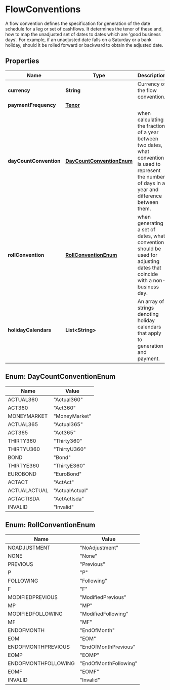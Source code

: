 

# FlowConventions

A flow convention defines the specification for generation of the date schedule for a leg or set of cashflows.  It determines the tenor of these and, how to map the unadjusted set of dates to dates which are 'good business  days'. For example, if an unadjusted date falls on a Saturday or a bank holiday, should it be rolled forward  or backward to obtain the adjusted date.
## Properties

Name | Type | Description | Notes
------------ | ------------- | ------------- | -------------
**currency** | **String** | Currency of the flow convention. | 
**paymentFrequency** | [**Tenor**](Tenor.md) |  | 
**dayCountConvention** | [**DayCountConventionEnum**](#DayCountConventionEnum) | when calculating the fraction of a year between two dates, what convention is used to represent the number of days in a year  and difference between them. | 
**rollConvention** | [**RollConventionEnum**](#RollConventionEnum) | when generating a set of dates, what convention should be used for adjusting dates that coincide with a non-business day. | 
**holidayCalendars** | **List&lt;String&gt;** | An array of strings denoting holiday calendars that apply to generation and payment. | 



## Enum: DayCountConventionEnum

Name | Value
---- | -----
ACTUAL360 | &quot;Actual360&quot;
ACT360 | &quot;Act360&quot;
MONEYMARKET | &quot;MoneyMarket&quot;
ACTUAL365 | &quot;Actual365&quot;
ACT365 | &quot;Act365&quot;
THIRTY360 | &quot;Thirty360&quot;
THIRTYU360 | &quot;ThirtyU360&quot;
BOND | &quot;Bond&quot;
THIRTYE360 | &quot;ThirtyE360&quot;
EUROBOND | &quot;EuroBond&quot;
ACTACT | &quot;ActAct&quot;
ACTUALACTUAL | &quot;ActualActual&quot;
ACTACTISDA | &quot;ActActIsda&quot;
INVALID | &quot;Invalid&quot;



## Enum: RollConventionEnum

Name | Value
---- | -----
NOADJUSTMENT | &quot;NoAdjustment&quot;
NONE | &quot;None&quot;
PREVIOUS | &quot;Previous&quot;
P | &quot;P&quot;
FOLLOWING | &quot;Following&quot;
F | &quot;F&quot;
MODIFIEDPREVIOUS | &quot;ModifiedPrevious&quot;
MP | &quot;MP&quot;
MODIFIEDFOLLOWING | &quot;ModifiedFollowing&quot;
MF | &quot;MF&quot;
ENDOFMONTH | &quot;EndOfMonth&quot;
EOM | &quot;EOM&quot;
ENDOFMONTHPREVIOUS | &quot;EndOfMonthPrevious&quot;
EOMP | &quot;EOMP&quot;
ENDOFMONTHFOLLOWING | &quot;EndOfMonthFollowing&quot;
EOMF | &quot;EOMF&quot;
INVALID | &quot;Invalid&quot;



